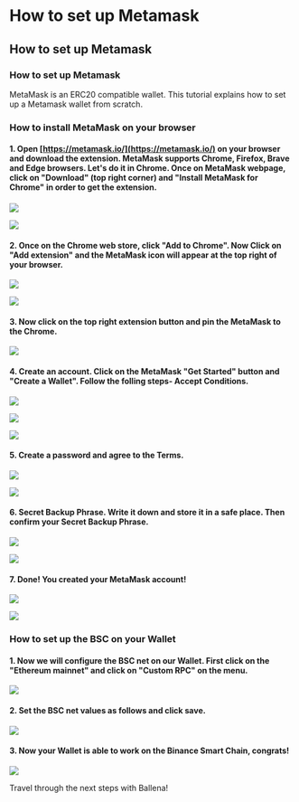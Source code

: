 # How to set up Metamask

## How to set up Metamask

### How to set up Metamask

MetaMask is an ERC20 compatible wallet. This tutorial explains how to set up a Metamask wallet from scratch.

### How to install MetaMask on your browser <a id="how-to-install-MetaMask-on-your-browser"></a>

#### 1. Open [https://metamask.io/](https://metamask.io/) on your browser and download the extension. MetaMask supports Chrome, Firefox, Brave and Edge browsers. Let's do it in Chrome. Once on MetaMask webpage, click on "Download" \(top right corner\) and  "Install MetaMask for Chrome" in order to get the extension.

#### 

![](https://user-images.githubusercontent.com/79335891/108597302-b12a0680-7388-11eb-9231-de6cea038883.png)

![](https://user-images.githubusercontent.com/79335891/108597303-b1c29d00-7388-11eb-9d6b-b0dd2ca6e8ed.png)

#### 

#### 2. Once on the Chrome web store, click "Add to Chrome". Now Click on "Add extension" and the MetaMask icon will appear at the top right of your browser.

 

![](https://user-images.githubusercontent.com/79335891/108597304-b1c29d00-7388-11eb-848c-19b439507156.png)

![](https://user-images.githubusercontent.com/79335891/108597305-b25b3380-7388-11eb-9f6c-142ac6bbdd06.png)

#### 

#### 3. Now click on the top right extension button and pin the MetaMask to the Chrome.



![](https://user-images.githubusercontent.com/79335891/108597306-b2f3ca00-7388-11eb-91db-8b109454d676.png)

#### 

#### 4. Create an account. Click on the MetaMask "Get Started" button and "Create a Wallet". Follow the folling steps- Accept Conditions.



  

![](https://user-images.githubusercontent.com/79335891/108597307-b38c6080-7388-11eb-81d3-5ee6b7683c43.png)

![](https://user-images.githubusercontent.com/79335891/108597308-b38c6080-7388-11eb-8336-4f37ef7b3373.png)

![](https://user-images.githubusercontent.com/79335891/108597309-b38c6080-7388-11eb-8650-23b91f521607.png)

#### 

#### 5. Create a password and agree to the Terms.

 

![](https://user-images.githubusercontent.com/79335891/108597310-b424f700-7388-11eb-91b5-3dd1aa7b7f2d.png)

![](https://user-images.githubusercontent.com/79335891/108597311-b424f700-7388-11eb-8914-3486c49c9969.png)

#### 

#### 6. Secret Backup Phrase. Write it down and store it in a safe place. Then confirm your Secret Backup Phrase.

 

![](https://user-images.githubusercontent.com/79335891/108597312-b424f700-7388-11eb-87f6-a2a026b295e5.png)

![](https://user-images.githubusercontent.com/79335891/108597314-b4bd8d80-7388-11eb-913b-1c4f2b9bc6af.png)

#### 

#### 7. Done! You created your MetaMask account!

 

![](https://user-images.githubusercontent.com/79335891/108597315-b4bd8d80-7388-11eb-8c85-5074f7ce79e3.png)

![](https://user-images.githubusercontent.com/79335891/108597316-b5562400-7388-11eb-9751-fbf9b7b8cfe3.png)

###  <a id="how-to-set-up-the-BSC-on-your-Wallet"></a>

### How to set up the BSC on your Wallet <a id="how-to-set-up-the-BSC-on-your-Wallet"></a>

#### 1. Now we will configure the BSC net on our Wallet. First click on the "Ethereum mainnet" and click on "Custom RPC" on the menu.



![](https://user-images.githubusercontent.com/79335891/108597780-1b43ab00-738b-11eb-8b8f-abf7481ad127.png)

#### 

#### 2. Set the BSC net values as follows and click save.



![](https://user-images.githubusercontent.com/79335891/108597783-1c74d800-738b-11eb-973f-9a89f22fe0ae.png)

#### 

#### 3. Now your Wallet is able to work on the Binance Smart Chain, congrats!



![](https://user-images.githubusercontent.com/79335891/108597785-1c74d800-738b-11eb-9e21-c3db4fcdcaad.png)

Travel through the next steps with Ballena!

